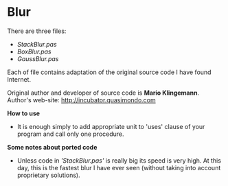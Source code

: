 # Blur
There are three files:
 - *StackBlur.pas*
 - *BoxBlur.pas*
 - *GaussBlur.pas*
 
 
Each of file contains adaptation of the original source code I have found Internet.

Original author and developer of source code is **Mario Klingemann**.  
Author's web-site: http://incubator.quasimondo.com

**How to use**
 - It is enough simply to add appropriate unit to 'uses' clause of your program and call only one procedure.

**Some notes about ported code**
 - Unless code in *'StackBlur.pas'* is really big its speed is very high. At this day, this is the fastest blur I have ever seen (without taking into account proprietary solutions).
